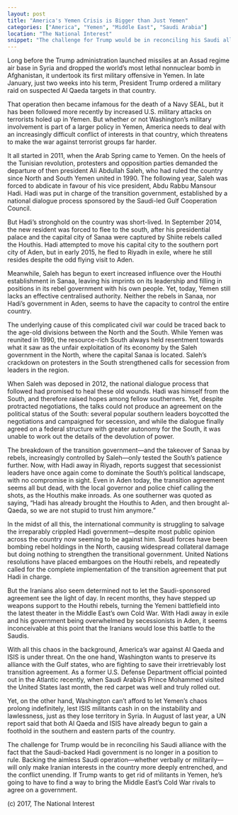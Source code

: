 ```yaml
---
layout: post
title: "America's Yemen Crisis is Bigger than Just Yemen"
categories: ["America", "Yemen", "Middle East", "Saudi Arabia"]
location: "The National Interest"
snippet: "The challenge for Trump would be in reconciling his Saudi alliance with the fact that the Saudi-backed Hadi government is no longer in a position to rule. Backing the aimless Saudi operation — whether verbally or militarily — will only make Iranian interests in the country more deeply entrenched, and the conflict unending. (Published in The National Interest)"
---
```


Long before the Trump administration launched missiles at an Assad regime air base in Syria and dropped the world’s most lethal nonnuclear bomb in Afghanistan, it undertook its first military offensive in Yemen. In late January, just two weeks into his term, President Trump ordered a military raid on suspected Al Qaeda targets in that country.

That operation then became infamous for the death of a Navy SEAL, but it has been followed more recently by increased U.S. military attacks on terrorists holed up in Yemen. But whether or not Washington’s military involvement is part of a larger policy in Yemen, America needs to deal with an increasingly difficult conflict of interests in that country, which threatens to make the war against terrorist groups far harder.

It all started in 2011, when the Arab Spring came to Yemen. On the heels of the Tunisian revolution, protesters and opposition parties demanded the departure of then president Ali Abdullah Saleh, who had ruled the country since North and South Yemen united in 1990. The following year, Saleh was forced to abdicate in favour of his vice president, Abdu Rabbu Mansour Hadi. Hadi was put in charge of the transition government, established by a national dialogue process sponsored by the Saudi-led Gulf Cooperation Council.

But Hadi’s stronghold on the country was short-lived. In September 2014, the new resident was forced to flee to the south, after his presidential palace and the capital city of Sanaa were captured by Shiite rebels called the Houthis. Hadi attempted to move his capital city to the southern port city of Aden, but in early 2015, he fled to Riyadh in exile, where he still resides despite the odd flying visit to Aden.

Meanwhile, Saleh has begun to exert increased influence over the Houthi establishment in Sanaa, leaving his imprints on its leadership and filling in positions in its rebel government with his own people. Yet, today, Yemen still lacks an effective centralised authority. Neither the rebels in Sanaa, nor Hadi’s government in Aden, seems to have the capacity to control the entire country.

The underlying cause of this complicated civil war could be traced back to the age-old divisions between the North and the South. While Yemen was reunited in 1990, the resource-rich South always held resentment towards what it saw as the unfair exploitation of its economy by the Saleh government in the North, where the capital Sanaa is located. Saleh’s crackdown on protesters in the South strengthened calls for secession from leaders in the region.

When Saleh was deposed in 2012, the national dialogue process that followed had promised to heal these old wounds. Hadi was himself from the South, and therefore raised hopes among fellow southerners. Yet, despite protracted negotiations, the talks could not produce an agreement on the political status of the South: several popular southern leaders boycotted the negotiations and campaigned for secession, and while the dialogue finally agreed on a federal structure with greater autonomy for the South, it was unable to work out the details of the devolution of power.

The breakdown of the transition government—and the takeover of Sanaa by rebels, increasingly controlled by Saleh—only tested the South’s patience further. Now, with Hadi away in Riyadh, reports suggest that secessionist leaders have once again come to dominate the South’s political landscape, with no compromise in sight. Even in Aden today, the transition agreement seems all but dead, with the local governor and police chief calling the shots, as the Houthis make inroads. As one southerner was quoted as saying, “Hadi has already brought the Houthis to Aden, and then brought al-Qaeda, so we are not stupid to trust him anymore.”

In the midst of all this, the international community is struggling to salvage the irreparably crippled Hadi government—despite most public opinion across the country now seeming to be against him. Saudi forces have been bombing rebel holdings in the North, causing widespread collateral damage but doing nothing to strengthen the transitional government. United Nations resolutions have placed embargoes on the Houthi rebels, and repeatedly called for the complete implementation of the transition agreement that put Hadi in charge.

But the Iranians also seem determined not to let the Saudi-sponsored agreement see the light of day. In recent months, they have stepped up weapons support to the Houthi rebels, turning the Yemeni battlefield into the latest theater in the Middle East’s own Cold War. With Hadi away in exile and his government being overwhelmed by secessionists in Aden, it seems inconceivable at this point that the Iranians would lose this battle to the Saudis.

With all this chaos in the background, America’s war against Al Qaeda and ISIS is under threat. On the one hand, Washington wants to preserve its alliance with the Gulf states, who are fighting to save their irretrievably lost transition agreement. As a former U.S. Defense Department official pointed out in the Atlantic recently, when Saudi Arabia’s Prince Mohammed visited the United States last month, the red carpet was well and truly rolled out.

Yet, on the other hand, Washington can’t afford to let Yemen’s chaos prolong indefinitely, lest ISIS militants cash in on the instability and lawlessness, just as they lose territory in Syria. In August of last year, a UN report said that both Al Qaeda and ISIS have already begun to gain a foothold in the southern and eastern parts of the country.

The challenge for Trump would be in reconciling his Saudi alliance with the fact that the Saudi-backed Hadi government is no longer in a position to rule. Backing the aimless Saudi operation—whether verbally or militarily—will only make Iranian interests in the country more deeply entrenched, and the conflict unending. If Trump wants to get rid of militants in Yemen, he’s going to have to find a way to bring the Middle East’s Cold War rivals to agree on a government.

(c) 2017, The National Interest
